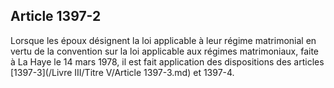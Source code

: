 Article 1397-2
----
Lorsque les époux désignent la loi applicable à leur régime matrimonial en vertu
de la convention sur la loi applicable aux régimes matrimoniaux, faite à La Haye
le 14 mars 1978, il est fait application des dispositions des articles [1397-3](/Livre III/Titre V/Article 1397-3.md) et
1397-4.
